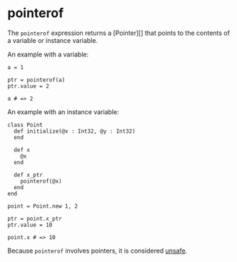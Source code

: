 # pointerof

The `pointerof` expression returns a [Pointer][] that points to the contents of a variable or instance variable.

An example with a variable:

```crystal
a = 1

ptr = pointerof(a)
ptr.value = 2

a # => 2
```

An example with an instance variable:

```crystal
class Point
  def initialize(@x : Int32, @y : Int32)
  end

  def x
    @x
  end

  def x_ptr
    pointerof(@x)
  end
end

point = Point.new 1, 2

ptr = point.x_ptr
ptr.value = 10

point.x # => 10
```

Because `pointerof` involves pointers, it is considered [unsafe](unsafe.md).
